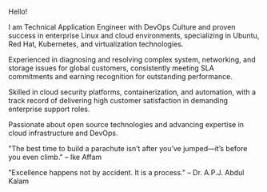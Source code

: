 Hello!

I am Technical Application Engineer with DevOps Culture and proven success in enterprise Linux and cloud environments, specializing in Ubuntu, Red Hat, Kubernetes, and virtualization technologies. 

Experienced in diagnosing and resolving complex system, networking, and storage issues for global customers, consistently meeting SLA commitments and earning recognition for outstanding performance. 

Skilled in cloud security platforms, containerization, and automation, with a track record of delivering high customer satisfaction in demanding enterprise support roles. 

Passionate about open source technologies and advancing expertise in cloud infrastructure and DevOps.


"The best time to build a parachute isn’t after you’ve jumped—it’s before you even climb." – Ike Affam

"Excellence happens not by accident. It is a process." – Dr. A.P.J. Abdul Kalam
